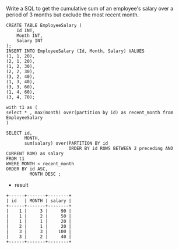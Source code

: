 
Write a SQL to get the cumulative sum of an employee's salary over a period of 3 months but exclude the most recent month.

```
CREATE TABLE EmployeeSalary (
    Id INT,
    Month INT,
    Salary INT
);
INSERT INTO EmployeeSalary (Id, Month, Salary) VALUES
(1, 1, 20),
(2, 1, 20),
(1, 2, 30),
(2, 2, 30),
(3, 2, 40),
(1, 3, 40),
(3, 3, 60),
(1, 4, 60),
(3, 4, 70);

```

```
with t1 as (
select * , max(month) over(partition by id) as recent_month from EmployeeSalary
)

SELECT id,
       MONTH,
       sum(salary) over(PARTITION BY id
                        ORDER BY id ROWS BETWEEN 2 preceding AND CURRENT ROW) as salary
FROM t1
WHERE MONTH < recent_month
ORDER BY id ASC,
         MONTH DESC ;

```

- result
```
+------+-------+--------+
| id   | MONTH | salary |
+------+-------+--------+
|    1 |     3 |     90 |
|    1 |     2 |     50 |
|    1 |     1 |     20 |
|    2 |     1 |     20 |
|    3 |     3 |    100 |
|    3 |     2 |     40 |
+------+-------+--------+
```